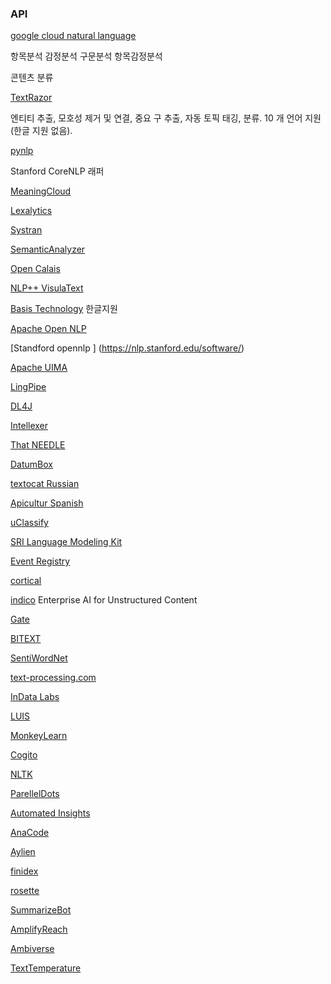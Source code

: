 

### API

[google cloud natural language](https://cloud.google.com/natural-language/)

항목분석
감정분석
구문분석
항목감정분석

콘텐츠 분류


[TextRazor](https://www.textrazor.com/)

엔티티 추출, 모호성 제거 및 연결, 중요 구 추출, 자동 토픽 태깅, 분류. 10 개 언어 지원(한글 지원 없음).


[pynlp](https://pypi.org/project/pynlp/)

Stanford CoreNLP 래퍼


[MeaningCloud](https://www.meaningcloud.com/)

[Lexalytics](https://www.lexalytics.com/)

[Systran](https://platform.systran.net/index)

[SemanticAnalyzer ](http://www.semanticanalyzer.info/)

[Open Calais](http://www.opencalais.com/)

[NLP++ VisulaText](https://www.textanalysis.com/Products/Quick_Tour/NLP__/nlp__.html)

[Basis Technology](https://www.basistech.com/text-analytics/rosette/) 한글지원


[Apache Open NLP](https://opennlp.apache.org/)

[Standford opennlp
] (https://nlp.stanford.edu/software/)

[Apache UIMA](https://uima.apache.org/)

[LingPipe](http://alias-i.com/lingpipe/)

[DL4J](https://deeplearning4j.org/nlp)

[Intellexer](https://www.intellexer.com/)

[That NEEDLE](http://www.thatneedle.com/nlp-api.html)

[DatumBox](http://www.datumbox.com/)

[textocat Russian](http://textocat.ru/)

[Apicultur Spanish](https://store.apicultur.com/)

[uClassify](https://uclassify.com/)

[SRI Language Modeling Kit](http://www.speech.sri.com/projects/srilm/)


[Event Registry](http://eventregistry.org/documentation?tab=intro)


[cortical](http://api.cortical.io/)


[indico](https://indico.io/) Enterprise AI for Unstructured Content

[Gate](https://gate.ac.uk/)

[BITEXT](https://www.bitext.com/text-analysis-api-2/)


[SentiWordNet](http://sentiwordnet.isti.cnr.it/)

[text-processing.com](http://text-processing.com/docs/)


[InData Labs](https://indatalabs.com/natural-language-processing-api#1QXLzmG47Ss1rLI8.99)

[LUIS](https://www.luis.ai/home)

[MonkeyLearn](https://monkeylearn.com/)

[Cogito](https://www.expertsystem.com/)


[NLTK](http://www.nltk.org/)


[ParellelDots](https://www.paralleldots.com/)

[Automated Insights](https://automatedinsights.com/)

[AnaCode](https://api.anacode.de/landing/)

[Aylien](https://aylien.com/)

[finidex](https://nlp.finidex.com/)

[rosette](https://developer.rosette.com/)

[SummarizeBot](http://www.summarizebot.com/summarization_business.html)


[AmplifyReach](https://amplifyreach.com/)


[Ambiverse](https://www.ambiverse.com/natural-language-understanding-api/)


[TextTemperature](https://tt-api.tech/en/#main-screen)
